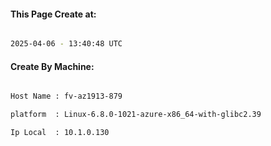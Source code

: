 
   
#### This Page Create at:

```bash

2025-04-06 - 13:40:48 UTC

```

#### Create By Machine:

```bash

Host Name : fv-az1913-879

platform  : Linux-6.8.0-1021-azure-x86_64-with-glibc2.39

Ip Local  : 10.1.0.130

```

